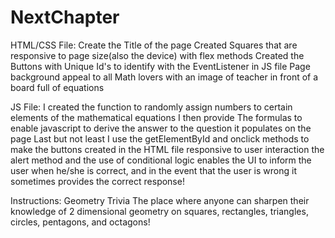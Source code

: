 # NextChapter
HTML/CSS File:
Create the Title of the page 
Created Squares that are responsive to page size(also the device) with flex methods
Created the Buttons with Unique Id's to identify with the EventListener in JS file
Page background appeal to all Math lovers with an image of teacher in front of a board full of equations

JS File:
I created the function to randomly assign numbers to certain elements of the mathematical equations
I then provide The formulas to enable javascript to derive the answer to the question it populates on the page
Last but not least I use the getElementById and onclick methods to make the buttons created in the HTML file responsive to user interaction
the alert method and the use of conditional logic enables the UI to inform the user when he/she is correct, and in the event that the user is wrong it sometimes provides the correct response!

Instructions:
Geometry Trivia
The place where anyone can sharpen their knowledge of 2 dimensional geometry on squares, rectangles, triangles, circles, pentagons, and octagons!
